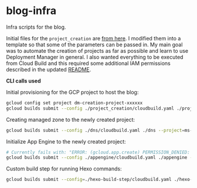 # blog-infra
Infra scripts for the blog.

Initial files for the `project_creation` are [from here](https://github.com/GoogleCloudPlatform/deploymentmanager-samples/tree/master/examples/v2/project_creation). I modified them into a template so that some of the parameters can be passed in. My main goal was to automate the creation of projects as far as possible and learn to use Deployment Manager in general. I also wanted everything to be executed from Cloud Build and this required some additional IAM permissions described in the updated [README](https://github.com/Masahigo/blog-infra/blob/master/project_creation/README.md#enabling-cloud-build).

**CLI calls used**

Initial provisioning for the GCP project to host the blog:

```bash
gcloud config set project dm-creation-project-xxxxxx
gcloud builds submit --config ./project_creation/cloudbuild.yaml ./project_creation
```

Creating managed zone to the newly created project:

```bash
gcloud builds submit --config ./dns/cloudbuild.yaml ./dns --project=ms-devops-dude
```

Initialize App Engine to the newly created project:

```bash
# Currently fails with: "ERROR: (gcloud.app.create) PERMISSION_DENIED: The caller does not have permission"
gcloud builds submit --config ./appengine/cloudbuild.yaml ./appengine --project=ms-devops-dude
```

Custom build step for running Hexo commands:

```bash
gcloud builds submit --config=./hexo-build-step/cloudbuild.yaml ./hexo-build-step/ --project=ms-devops-dude
```